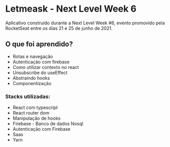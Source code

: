 # Letmeask - Next Level Week 6 #

<p>Aplicativo construído durante a Next Level Week #6, evento promovido pela RocketSeat entre os dias 21 e 25 de junho de 2021.</p>


## O que foi aprendido?
- Rotas e navegação
- Autenticação com firebase
- Como utilizar contexto no react
- Unsubscribe do useEffect
- Abstraindo hooks
- Componentização

### Stacks utilizadas: 
- React com typescript
- React router dom
- Manipulação de hooks
- Firebase - Banco de dados Nosql 
- Autenticação com Firebase
- Saas
- Yarn




